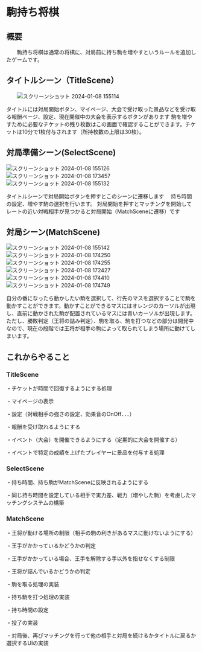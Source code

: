 # 駒持ち将棋
  ## 概要　
 　　駒持ち将棋は通常の将棋に、対局前に持ち駒を増やすというルールを追加したゲームです。

  ## タイトルシーン（TitleScene）
  　　![スクリーンショット 2024-01-08 155114](https://github.com/minorscarf/-Git/assets/104010115/4b9cab0a-c3a4-4b5a-aec7-5a8b4ff72a5c)
    
タイトルには対局開始ボタン、マイページ、大会で受け取った景品などを受け取る報酬ページ、設定、現在開催中の大会を表示するボタンがあります
 駒を増やすために必要なチケットの残り枚数はこの画面で確認することができます。チケットは10分で1枚付与されます（所持枚数の上限は30枚）。

  ## 対局準備シーン(SelectScene)
  ![スクリーンショット 2024-01-08 155126](https://github.com/minorscarf/-Git/assets/104010115/21bb6621-5b7d-40e9-9560-4cc1defc03c7)
  ![スクリーンショット 2024-01-08 173457](https://github.com/minorscarf/-Git/assets/104010115/164396d9-70e3-473c-9f11-5d37bc50bdbc)
![スクリーンショット 2024-01-08 155132](https://github.com/minorscarf/-Git/assets/104010115/88d4df5d-cf7a-4d36-a0fc-81dc94f71dc8)
  
  タイトルシーンで対局開始ボタンを押すとこのシーンに遷移します
 　持ち時間の設定、増やす駒の選択を行います。
  対局開始を押すとマッチングを開始してレートの近い対戦相手が見つかると対局開始（MatchSceneに遷移）です

   ## 対局シーン(MatchScene)
   ![スクリーンショット 2024-01-08 155142](https://github.com/minorscarf/-Git/assets/104010115/3b122b8d-adfc-4b7a-aae2-03f55835561e)
   ![スクリーンショット 2024-01-08 174250](https://github.com/minorscarf/-Git/assets/104010115/b359b49f-a0fb-43cf-b267-dc5c420db5c9)
![スクリーンショット 2024-01-08 174255](https://github.com/minorscarf/-Git/assets/104010115/ce06cd4d-3eea-47cc-b5e2-df6e5c83f5d9)
![スクリーンショット 2024-01-08 172427](https://github.com/minorscarf/-Git/assets/104010115/24c33b99-76f8-4791-99e7-b967ea1d933e)
![スクリーンショット 2024-01-08 174410](https://github.com/minorscarf/-Git/assets/104010115/0a5609e0-e6be-452f-8bfb-c629380cf540)
![スクリーンショット 2024-01-08 174749](https://github.com/minorscarf/-Git/assets/104010115/51463a64-fc8a-4e0e-aa4a-5d409c762165)

自分の番になったら動かしたい駒を選択して、行先のマスを選択することで駒を動かすことができます。動かすことができるマスにはオレンジのカーソルが出現し、直前に動かされた駒が配置されているマスには青いカーソルが出現します。
ただし、勝敗判定（王将の詰み判定）、駒を取る、駒を打つなどの部分は開発中なので、現在の段階では王将が相手の駒によって取られてしまう場所に動けてしまいます。

  ## これからやること
   ### TitleScene
   ・チケットが時間で回復するようにする処理
   
   ・マイページの表示
   
   ・設定（対戦相手の強さの設定、効果音のOnOff．．．）

   ・報酬を受け取れるようにする
   
   ・イベント（大会）を開催できるようにする（定期的に大会を開催する）

   ・イベントで特定の成績を上げたプレイヤーに景品を付与する処理

   ### SelectScene
   ・持ち時間、持ち駒がMatchSceneに反映されるようにする
   
   ・同じ持ち時間を設定している相手で実力差、戦力（増やした駒）を考慮したマッチングシステムの構築

  ### MatchScene
   ・王将が動ける場所の制限（相手の駒の利きがあるマスに動けないようにする）
   
   ・王手がかかっているかどうかの判定

   ・王手がかかっている場合、王手を解除する手以外を指せなくする制限

   ・王将が詰んでいるかどうかの判定

   ・駒を取る処理の実装

   ・持ち駒を打つ処理の実装

   ・持ち時間の設定

   ・投了の実装

   ・対局後、再びマッチングを行って他の相手と対局を続けるかタイトルに戻るか選択するUIの実装
